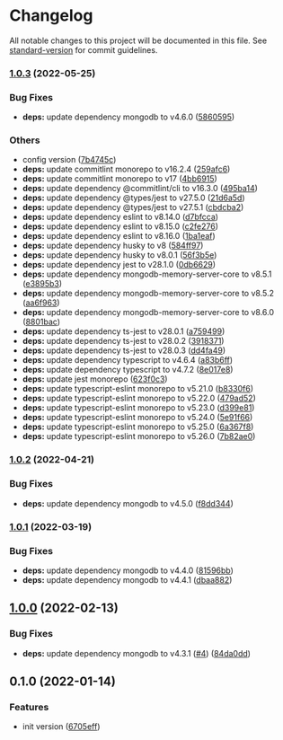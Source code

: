 # Changelog

All notable changes to this project will be documented in this file. See [standard-version](https://github.com/conventional-changelog/standard-version) for commit guidelines.

### [1.0.3](https://github.com/powerkernel/mongodb-client/compare/v1.0.2...v1.0.3) (2022-05-25)


### Bug Fixes

* **deps:** update dependency mongodb to v4.6.0 ([5860595](https://github.com/powerkernel/mongodb-client/commit/58605953028a0619207d8523f46eb96871b0cb56))


### Others

* config version ([7b4745c](https://github.com/powerkernel/mongodb-client/commit/7b4745c2d1ceb94b23b7294520b0c2f6db632af8))
* **deps:** update commitlint monorepo to v16.2.4 ([259afc6](https://github.com/powerkernel/mongodb-client/commit/259afc6994635cf18826582fbc35e2a281acc7c8))
* **deps:** update commitlint monorepo to v17 ([4bb6915](https://github.com/powerkernel/mongodb-client/commit/4bb69157d3bb4e21eae2aaa63e5def29385e99b6))
* **deps:** update dependency @commitlint/cli to v16.3.0 ([495ba14](https://github.com/powerkernel/mongodb-client/commit/495ba144abaeb3e25bc2a1af6e4a2fc1c7653418))
* **deps:** update dependency @types/jest to v27.5.0 ([21d6a5d](https://github.com/powerkernel/mongodb-client/commit/21d6a5d10dc4bec815d065ed0ba7f1e19b89772a))
* **deps:** update dependency @types/jest to v27.5.1 ([cbdcba2](https://github.com/powerkernel/mongodb-client/commit/cbdcba22767116ff8c961c67e126c6289f9692b9))
* **deps:** update dependency eslint to v8.14.0 ([d7bfcca](https://github.com/powerkernel/mongodb-client/commit/d7bfcca185f2c17a2fc504603034a5736c9208af))
* **deps:** update dependency eslint to v8.15.0 ([c2fe276](https://github.com/powerkernel/mongodb-client/commit/c2fe27687bf55efe0341722a0c2975c941974794))
* **deps:** update dependency eslint to v8.16.0 ([1ba1eaf](https://github.com/powerkernel/mongodb-client/commit/1ba1eafcc99d95c91790699b9a09b00039f81d8d))
* **deps:** update dependency husky to v8 ([584ff97](https://github.com/powerkernel/mongodb-client/commit/584ff97901b7215ac4e523e9aff794caa57f3217))
* **deps:** update dependency husky to v8.0.1 ([56f3b5e](https://github.com/powerkernel/mongodb-client/commit/56f3b5ee4eb15288cbb9779d45b0b1335caf7520))
* **deps:** update dependency jest to v28.1.0 ([0db6629](https://github.com/powerkernel/mongodb-client/commit/0db6629f5d95e59270a4deae6e742ca266f3529f))
* **deps:** update dependency mongodb-memory-server-core to v8.5.1 ([e3895b3](https://github.com/powerkernel/mongodb-client/commit/e3895b3ccc2f0555a87d1dc1f25c9c3e6691a89e))
* **deps:** update dependency mongodb-memory-server-core to v8.5.2 ([aa6f963](https://github.com/powerkernel/mongodb-client/commit/aa6f9634b9550b345880764113ae26ccd9ae32ad))
* **deps:** update dependency mongodb-memory-server-core to v8.6.0 ([8801bac](https://github.com/powerkernel/mongodb-client/commit/8801bac09456dbac35b6a4552961478cbc3d618c))
* **deps:** update dependency ts-jest to v28.0.1 ([a759499](https://github.com/powerkernel/mongodb-client/commit/a759499d831436bd84e44421a4e3984e2e3a3bc2))
* **deps:** update dependency ts-jest to v28.0.2 ([3918371](https://github.com/powerkernel/mongodb-client/commit/3918371fca61bd720bca7de3d3d8e9b72481fce9))
* **deps:** update dependency ts-jest to v28.0.3 ([dd4fa49](https://github.com/powerkernel/mongodb-client/commit/dd4fa49eb411cc252f2bc4856d6fd6eea1e0bba9))
* **deps:** update dependency typescript to v4.6.4 ([a83b6ff](https://github.com/powerkernel/mongodb-client/commit/a83b6ff04cfa1bb86e05feb6b00cdb5d541cf277))
* **deps:** update dependency typescript to v4.7.2 ([8e017e8](https://github.com/powerkernel/mongodb-client/commit/8e017e882e62ba64651cd2494c68e25c524320ff))
* **deps:** update jest monorepo ([623f0c3](https://github.com/powerkernel/mongodb-client/commit/623f0c3da2db2c30b1bcf1211784cd02119f1b2d))
* **deps:** update typescript-eslint monorepo to v5.21.0 ([b8330f6](https://github.com/powerkernel/mongodb-client/commit/b8330f61daf94458921208640968d75623ec2214))
* **deps:** update typescript-eslint monorepo to v5.22.0 ([479ad52](https://github.com/powerkernel/mongodb-client/commit/479ad52c8d97555f4f7eaeaa6d1742181ca493f0))
* **deps:** update typescript-eslint monorepo to v5.23.0 ([d399e81](https://github.com/powerkernel/mongodb-client/commit/d399e81e6421d641db1b0a71570eca2282f0cc34))
* **deps:** update typescript-eslint monorepo to v5.24.0 ([5e91f66](https://github.com/powerkernel/mongodb-client/commit/5e91f660d73dda5bf99bbd241eee6aa456c27d73))
* **deps:** update typescript-eslint monorepo to v5.25.0 ([6a367f8](https://github.com/powerkernel/mongodb-client/commit/6a367f83484843ab1e5f070ea8be866f86daf5ce))
* **deps:** update typescript-eslint monorepo to v5.26.0 ([7b82ae0](https://github.com/powerkernel/mongodb-client/commit/7b82ae055312790b455d7ee22568253bf6a68fa3))

### [1.0.2](https://github.com/powerkernel/mongodb-client/compare/v1.0.1...v1.0.2) (2022-04-21)


### Bug Fixes

* **deps:** update dependency mongodb to v4.5.0 ([f8dd344](https://github.com/powerkernel/mongodb-client/commit/f8dd344359a5f32c205c5cead59b72cd66380fd7))

### [1.0.1](https://github.com/powerkernel/mongodb-client/compare/v1.0.0...v1.0.1) (2022-03-19)


### Bug Fixes

* **deps:** update dependency mongodb to v4.4.0 ([81596bb](https://github.com/powerkernel/mongodb-client/commit/81596bb86b6041104c3a2d650d6be81c1e30ed37))
* **deps:** update dependency mongodb to v4.4.1 ([dbaa882](https://github.com/powerkernel/mongodb-client/commit/dbaa882de4730b9d498c74e8531478fe0bf4575e))

## [1.0.0](https://github.com/powerkernel/power-mongodb-client/compare/v0.1.0...v1.0.0) (2022-02-13)


### Bug Fixes

* **deps:** update dependency mongodb to v4.3.1 ([#4](https://github.com/powerkernel/power-mongodb-client/issues/4)) ([84da0dd](https://github.com/powerkernel/power-mongodb-client/commit/84da0dd42baea1306a1575d1a7900e7d24f16f8f))

## 0.1.0 (2022-01-14)


### Features

* init version ([6705eff](https://github.com/powerkernel/power-mongodb-client/commit/6705effac0b9a409188a8f128fd1223a62759740))
